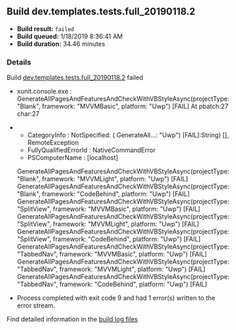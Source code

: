 ## Build dev.templates.tests.full_20190118.2
- **Build result:** `failed`
- **Build queued:** 1/18/2019 8:36:41 AM
- **Build duration:** 34.46 minutes
### Details
Build [dev.templates.tests.full_20190118.2](https://winappstudio.visualstudio.com/web/build.aspx?pcguid=a4ef43be-68ce-4195-a619-079b4d9834c2&builduri=vstfs%3a%2f%2f%2fBuild%2fBuild%2f26909) failed

+ xunit.console.exe :     GenerateAllPagesAndFeaturesAndCheckWithVBStyleAsync(projectType: "Blank", framework: 
"MVVMBasic", platform: "Uwp") [FAIL]
At pbatch:27 char:27
+ 
    + CategoryInfo          : NotSpecified: (    GenerateAll...: "Uwp") [FAIL]:String) [], RemoteException
    + FullyQualifiedErrorId : NativeCommandError
    + PSComputerName        : [localhost]
 
    GenerateAllPagesAndFeaturesAndCheckWithVBStyleAsync(projectType: "Blank", framework: "MVVMLight", platform: "Uwp") 
[FAIL]
    GenerateAllPagesAndFeaturesAndCheckWithVBStyleAsync(projectType: "Blank", framework: "CodeBehind", platform: 
"Uwp") [FAIL]
    GenerateAllPagesAndFeaturesAndCheckWithVBStyleAsync(projectType: "SplitView", framework: "MVVMBasic", platform: 
"Uwp") [FAIL]
    GenerateAllPagesAndFeaturesAndCheckWithVBStyleAsync(projectType: "SplitView", framework: "MVVMLight", platform: 
"Uwp") [FAIL]
    GenerateAllPagesAndFeaturesAndCheckWithVBStyleAsync(projectType: "SplitView", framework: "CodeBehind", platform: 
"Uwp") [FAIL]
    GenerateAllPagesAndFeaturesAndCheckWithVBStyleAsync(projectType: "TabbedNav", framework: "MVVMBasic", platform: 
"Uwp") [FAIL]
    GenerateAllPagesAndFeaturesAndCheckWithVBStyleAsync(projectType: "TabbedNav", framework: "MVVMLight", platform: 
"Uwp") [FAIL]
    GenerateAllPagesAndFeaturesAndCheckWithVBStyleAsync(projectType: "TabbedNav", framework: "CodeBehind", platform: 
"Uwp") [FAIL]

+ Process completed with exit code 9 and had 1 error(s) written to the error stream.

Find detailed information in the [build log files](https://uwpctdiags.blob.core.windows.net/buildlogs/dev.templates.tests.full_20190118.2_logs.zip)
